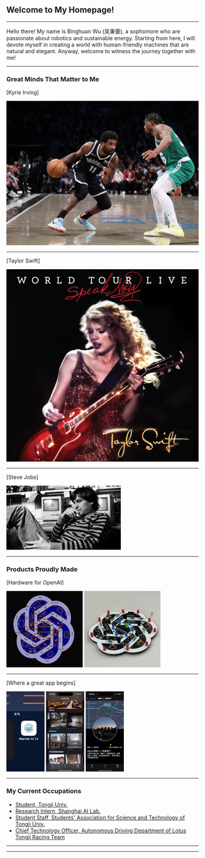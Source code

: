 ## Welcome to My Homepage!

---

Hello there! My name is Binghuan Wu (吴秉寰), a sophomore  who are passionate about robotics and sustainable energy. Starting from here, I will devote myself in creating a world with human-friendly machines that are natural and elegant. Anyway, welcome to witness the journey together with me!

---
### Great Minds That Matter to Me

[Kyrie Irving]

<img src="images/Kyrie_Irvine.jpg?raw=true"/>

---
[Taylor Swift]

<img src="images/Taylor_Swift.jpg?raw=true"/>

---
[Steve Jobs]

<img src="images/Steve_Jobs.jpg?raw=true"/>

---

### Products Proudly Made

[Hardware for OpenAI] 


  <img src="images/design1.png?raw=true"  width="200" height="200">
  <img src="images/design2.jpg?raw=true" width="200" height="200">

---

[Where a great app begins] 


  <img src="images/app1.jpg?raw=true" width="100" height="210">
  <img src="images/app2.jpg?raw=true" width="100" height="210">
  <img src="images/app3.jpg?raw=true" width="100" height="210">


---

### My Current Occupations

- [Student, Tongji Univ.](https://www.tongji.edu.cn/)
- [Research Intern, Shanghai AI Lab.](https://www.shlab.org.cn/)
- [Student Staff, Students' Association for Science and Technology of Tongji Univ.](https://www.tongji.edu.cn/)
- [Chief Technology Officer, Autonomous Driving Department of Lotus Tongji Racing Team](http://www.tjuracing.com/)


---




---
